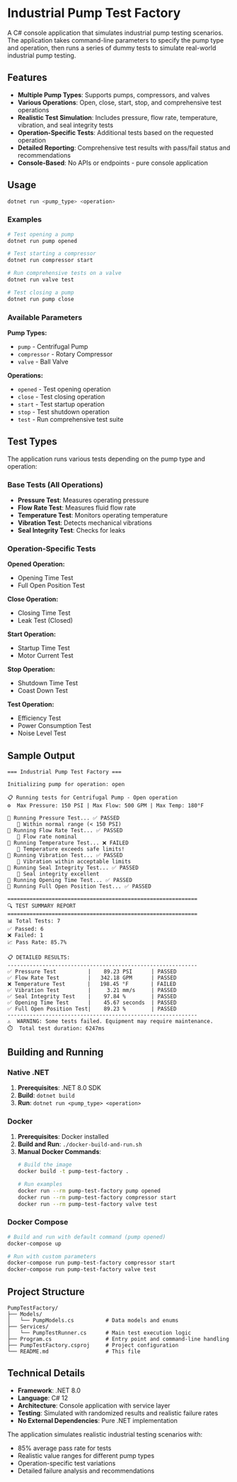 # Industrial Pump Test Factory

A C# console application that simulates industrial pump testing scenarios. The application takes command-line parameters to specify the pump type and operation, then runs a series of dummy tests to simulate real-world industrial pump testing.

## Features

- **Multiple Pump Types**: Supports pumps, compressors, and valves
- **Various Operations**: Open, close, start, stop, and comprehensive test operations
- **Realistic Test Simulation**: Includes pressure, flow rate, temperature, vibration, and seal integrity tests
- **Operation-Specific Tests**: Additional tests based on the requested operation
- **Detailed Reporting**: Comprehensive test results with pass/fail status and recommendations
- **Console-Based**: No APIs or endpoints - pure console application

## Usage

```bash
dotnet run <pump_type> <operation>
```

### Examples

```bash
# Test opening a pump
dotnet run pump opened

# Test starting a compressor
dotnet run compressor start

# Run comprehensive tests on a valve
dotnet run valve test

# Test closing a pump
dotnet run pump close
```

### Available Parameters

**Pump Types:**
- `pump` - Centrifugal Pump
- `compressor` - Rotary Compressor  
- `valve` - Ball Valve

**Operations:**
- `opened` - Test opening operation
- `close` - Test closing operation
- `start` - Test startup operation
- `stop` - Test shutdown operation
- `test` - Run comprehensive test suite

## Test Types

The application runs various tests depending on the pump type and operation:

### Base Tests (All Operations)
- **Pressure Test**: Measures operating pressure
- **Flow Rate Test**: Measures fluid flow rate
- **Temperature Test**: Monitors operating temperature
- **Vibration Test**: Detects mechanical vibrations
- **Seal Integrity Test**: Checks for leaks

### Operation-Specific Tests

**Opened Operation:**
- Opening Time Test
- Full Open Position Test

**Close Operation:**
- Closing Time Test
- Leak Test (Closed)

**Start Operation:**
- Startup Time Test
- Motor Current Test

**Stop Operation:**
- Shutdown Time Test
- Coast Down Test

**Test Operation:**
- Efficiency Test
- Power Consumption Test
- Noise Level Test

## Sample Output

```
=== Industrial Pump Test Factory ===

Initializing pump for operation: open

📋 Running tests for Centrifugal Pump - Open operation
⚙️  Max Pressure: 150 PSI | Max Flow: 500 GPM | Max Temp: 180°F

🔧 Running Pressure Test... ✅ PASSED
   📝 Within normal range (< 150 PSI)
🔧 Running Flow Rate Test... ✅ PASSED
   📝 Flow rate nominal
🔧 Running Temperature Test... ❌ FAILED
   📝 Temperature exceeds safe limits!
🔧 Running Vibration Test... ✅ PASSED
   📝 Vibration within acceptable limits
🔧 Running Seal Integrity Test... ✅ PASSED
   📝 Seal integrity excellent
🔧 Running Opening Time Test... ✅ PASSED
🔧 Running Full Open Position Test... ✅ PASSED

============================================================
🔍 TEST SUMMARY REPORT
============================================================
📊 Total Tests: 7
✅ Passed: 6
❌ Failed: 1
📈 Pass Rate: 85.7%

📋 DETAILED RESULTS:
------------------------------------------------------------
✅ Pressure Test          |    89.23 PSI      | PASSED
✅ Flow Rate Test         |   342.18 GPM      | PASSED
❌ Temperature Test       |   198.45 °F       | FAILED
✅ Vibration Test         |     3.21 mm/s     | PASSED
✅ Seal Integrity Test    |    97.84 %        | PASSED
✅ Opening Time Test      |    45.67 seconds  | PASSED
✅ Full Open Position Test|    89.23 %        | PASSED
------------------------------------------------------------
⚠️  WARNING: Some tests failed. Equipment may require maintenance.
⏱️  Total test duration: 6247ms
```

## Building and Running

### Native .NET
1. **Prerequisites**: .NET 8.0 SDK
2. **Build**: `dotnet build`
3. **Run**: `dotnet run <pump_type> <operation>`

### Docker
1. **Prerequisites**: Docker installed
2. **Build and Run**: `./docker-build-and-run.sh`
3. **Manual Docker Commands**:
   ```bash
   # Build the image
   docker build -t pump-test-factory .
   
   # Run examples
   docker run --rm pump-test-factory pump opened
   docker run --rm pump-test-factory compressor start
   docker run --rm pump-test-factory valve test
   ```

### Docker Compose
```bash
# Build and run with default command (pump opened)
docker-compose up

# Run with custom parameters
docker-compose run pump-test-factory compressor start
docker-compose run pump-test-factory valve test
```

## Project Structure

```
PumpTestFactory/
├── Models/
│   └── PumpModels.cs          # Data models and enums
├── Services/
│   └── PumpTestRunner.cs      # Main test execution logic
├── Program.cs                 # Entry point and command-line handling
├── PumpTestFactory.csproj     # Project configuration
└── README.md                  # This file
```

## Technical Details

- **Framework**: .NET 8.0
- **Language**: C# 12
- **Architecture**: Console application with service layer
- **Testing**: Simulated with randomized results and realistic failure rates
- **No External Dependencies**: Pure .NET implementation

The application simulates realistic industrial testing scenarios with:
- 85% average pass rate for tests
- Realistic value ranges for different pump types
- Operation-specific test variations
- Detailed failure analysis and recommendations